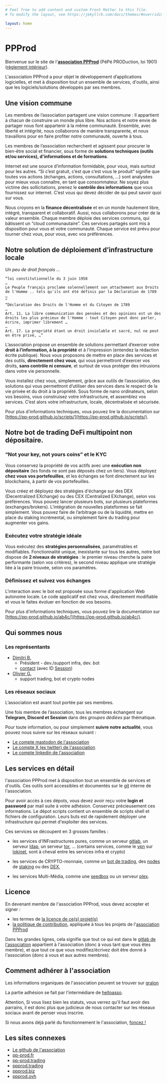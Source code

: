 ```yaml
---
# Feel free to add content and custom Front Matter to this file.
# To modify the layout, see https://jekyllrb.com/docs/themes/#overriding-theme-defaults

layout: home
---
```


# PPProd

Bienvenue sur le site de l'__[association PPProd][ppprod-statut]__ (PéPé PRODuction, loi 1901) ([règlement intérieur][ppprod-regint]).

L'association PPProd a pour objet le développement d’applications logicielles, et met à disposition tout un ensemble de services, d'outils, ainsi que les logiciels/solutions développés par ses membres.

## Une vision commune

Les membres de l’association partagent une vision commune : Il appartient à chacun de construire un monde plus libre. Nos actions et notre envie de partager nous font appartenir à la même communauté. Ensemble, avec liberté et intégrité, nous collaborons de manière transparente, et  nous travaillons pour en faire profiter notre communauté, ouverte à tous.

Les membres de l’association recherchent et agissent pour procurer le bien-être social et financier, sous forme de __solutions techniques (outils et/ou services), d'informations et de formations__. 

Internet est une source d’information formidable, pour vous, mais surtout pour les autres.  “Si c’est gratuit, c’est que c’est vous le produit” signifie que toutes vos actions (échanges, actions, consultations, …) sont analysées pour mieux vous connaître, en tant que consommateur. Ne soyez plus victime des sollicitations, prenez le __contrôle des informations__ que vous fournissez sur internet. C’est vous qui devez décider de qui peut savoir quoi sur vous.

Nous croyons en la __finance décentralisée__ et en un monde hautement libre, intégré, transparent et collaboratif. Aussi, nous collaborons pour créer de la valeur ensemble. Chaque membre déploie des services communs, qui bâtissent un “cloud communautaire”. Ces services partagés sont mis à disposition pour vous et votre communauté. Chaque service est prévu pour tourner chez vous, pour vous, avec vos préférences. 

## Notre solution de déploiement d’infrastructure locale

_Un peu de droit français …_
```
“loi constitutionnelle du 3 juin 1958
…
Le Peuple français proclame solennellement son attachement aux Droits de l'Homme .. tels qu'ils ont été définis par la Déclaration de 1789
…
“
“Déclaration des Droits de l'Homme et du Citoyen de 1789
…
Art. 11. La libre communication des pensées et des opinions est un des droits les plus précieux de l'Homme : tout Citoyen peut donc parler, écrire, imprimer librement …
…
Art. 17. La propriété étant un droit inviolable et sacré, nul ne peut en être privé, …”
```

L’association propose un ensemble de solutions permettant d’exercer votre __droit à l’information, à la propriété__ et à l’impression (entendez la rédaction écrite publique). Nous vous proposons de mettre en place des services et des outils, __directement chez vous__, qui vous permettront d’exercer vos droits, __sans contrôle ni censure__, et surtout de vous protéger des intrusions dans votre vie personnelle.

Vous installez chez vous, simplement, grâce aux outils de l’association, des solutions qui vous permettront d’utiliser des services dans le respect de la vie privée et du droit à la propriété. 
Sous forme de nano ordinateurs, selon vos besoins, vous construisez votre infrastructure, et assemblez vos services. C’est alors votre infrastructure, locale, décentralisée et sécurisée.

Pour plus d'informations techniques, vous pouvez lire la documentation sur [https://pp-prod.github.io/scripts/](https://pp-prod.github.io/scripts/).

## Notre bot de trading DeFi multipoint non dépositaire.

### “Not your key, not yours coins” et le KYC

Vous conservez la propriété de vos actifs avec une __exécution non dépositaire__ (les fonds ne sont pas déposés chez un tiers). Vous déployez __chez vous vos portefeuilles__, et les échanges se font directement sur les blockchains, à partir de vos portefeuilles.

Vous créez et déployez des stratégies d'échange sur des DEX (Decentralized EXchange) ou des CEX (Centralized EXchange), selon vos préférences. Vous pouvez lancer plusieurs bots, sur plusieurs plateformes (exchanges/brokers). L'intégration de nouvelles plateformes se fait simplement. Vous pouvez faire de l’arbitrage ou de la liquidité, mettre en place du staking incrémental, ou simplement faire du trading pour augmenter vos gains.

### Exécutez votre stratégie idéale

Vous exécutez des __stratégies personnalisées__, paramétrables et modifiables. Fonctionnalité unique, inexistante sur tous les autres, notre bot dispose de __2 niveaux de stratégies__ : le premier niveau cherche la paire performante (selon vos critères), le second niveau applique une stratégie liée à la paire trouvée, selon vos paramètres.

### Définissez et suivez vos échanges

L'interaction avec le bot est proposée sous forme d'application Web autonome locale. Le code applicatif est chez vous, directement modifiable et vous le faites évoluer en fonction de vos besoins.

Pour plus d'informations techniques, vous pouvez lire la documentation sur [https://pp-prod.github.io/ab4c/](https://pp-prod.github.io/ab4c/).

## Qui sommes nous

### Les représentants

 - [Dimitri B.](https://joinentre.com/profile/dimitri)
   - Président - dev./support infra, dev. bot
   - [contact](https://t.me/frenchy_dim) (avec ID [Session](https://play.google.com/store/apps/details?id=network.loki.messenger))
 - [Olivier G.](https://joinentre.com/profile/olicobra)
   - support trading, bot et crypto nodes

### Les réseaux sociaux

L’association est avant tout portée par ses membres. 

Une fois membre de l’association, tous les membres échangent sur __Telegram, Discord et Session__ dans des _groupes dédiées_ par thématique.

Pour toute information, ou pour simplement __suivre notre actualité__, vous pouvez nous suivre sur les réseaux suivant :
 - [Le compte mastodon de l'association](https://fosstodon.org/@ppprod)
 - [Le compte X (ex twitter) de l'association](http://x.com/__ppprod__)
 - [Le compte linkedin de l'association](https://www.linkedin.com/company/p%C3%A9p%C3%A9-production/)


## Les services en détail

l'association PPProd met à disposition tout un ensemble de services et d'outils. Ces outils sont accessibles et documentés sur le [git][ppprod-gitlab] interne de l'association. 

Pour avoir accès à ces dépots, vous devez avoir reçu votre __login et password__ par mail suite à votre adhésion. Conservez précieusement ces informations. Le dépot scripts contient un ensemble de scripts shell et fichiers de configuration. Leurs buts est de rapidement déployer une infrastructure qui permet d'exploiter des services.

Ces services se découpent en 3 grosses familles :
 - les services d'INFrastructures pures, comme un serveur [gitlab](https://fr.wikipedia.org/wiki/GitLab), un serveur [ldap](https://fr.wikipedia.org/wiki/Lightweight_Directory_Access_Protocol), un serveur [tor](https://fr.wikipedia.org/wiki/Tor_(r%C3%A9seau)), ... (certains services, comme le [vpn](https://fr.wikipedia.org/wiki/R%C3%A9seau_priv%C3%A9_virtuel) sur [lokinet](https://loki.network/), sont à cheval entre les services infra et crypto)

- les services de CRYPTO-monnaie, comme un [bot de trading](https://www.ppprod.biz/gitlab/ppprod/ab4c), des [nodes](https://academy.binance.com/fr/articles/what-are-nodes) de [staking](https://academy.binance.com/fr/articles/what-is-staking) ou des [DEX](https://en.wikipedia.org/wiki/Decentralized_exchange),

 - les services Multi-Média, comme une [seedbox](https://fr.wikipedia.org/wiki/Seedbox) ou un serveur [plex](https://www.plex.tv/fr/).

## Licence

En devenant membre de l'association PPProd, vous devez accepter et signer :
 - les termes de [la licence de ce(s) projet(s)][ppprod-licence]
 - [la politique de contribution][ppprod-contributing], appliquée à tous les projets de l'[association PPProd][ppprod-statut]

Dans les grandes lignes, cela signifie que tout ce qui est dans le [gitlab de l'association][ppprod-gitlab] appartient à l'association (donc à vous tant que vous êtes membre), et que tout ce que vous modifiez/écrivez doit être donné à l'association (donc à vous et aux autres membres). 

## Comment adhérer à l'association

Les informations organiques de l'association peuvent se trouver sur [gralon][ppprod-gralon]

La partie adhésion se fait par l'intermédiare de [helloasso][ppprod-helloasso].

Attention, Si vous lisez bien les statuts, vous verrez qu'il faut avoir des parrains, il est donc plus que judicieux de nous contacter sur les réseaux sociaux avant de penser vous inscrire.

Si nous avons déjà parlé du fonctionnement le l'association, [foncez !][helloasso-inscription]

## Les sites connexes

 - [Le github de l'association](https://github.com/pp-prod/)
 - [pp-prod.fr](https://www.pp-prod.fr)
 - [pp-prod.trading](https://www.pp-prod.trading)
 - [ppprod.trading](https://www.ppprod.trading)
 - [ppprod.biz](https://www.ppprod.biz)
 - [ppprod.ovh](https://www.ppprod.ovh)

[ppprod-gitlab]:       https://www.ppprod.biz/gitlab/
[ppprod-helloasso]:    https://www.helloasso.com/associations/pepe-production
[helloasso-inscription]: https://www.helloasso.com/associations/pepe-production/adhesions/bulletin-d-adhesion
[ppprod-gralon]:       https://www.gralon.net/mairies-france/var/association-pepe-production--ppprod-la-garde_W832020125.htm
[ppprod-statut]:       https://drive.google.com/file/d/1jZzIhDD1UfE6J6BTcf3pvz8nwBP4SeKP/view?usp=sharing
[ppprod-regint]:       https://drive.google.com/file/d/1FUASETBoaTokUenv5XXdv8vFmuOtbSHa/view?usp=sharing
[ppprod-licence]:      https://drive.google.com/file/d/1Fxt7Y-OlUBH2EXcnevPeBcu1vKVl69zW/view?usp=share_link
[ppprod-contributing]: https://drive.google.com/file/d/1RIolXZQcsCAHuJQn9r3PQD_NZvdJHOVy/view?usp=sharing
